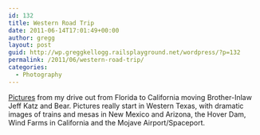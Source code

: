 ```yaml
---
id: 132
title: Western Road Trip
date: 2011-06-14T17:01:49+00:00
author: gregg
layout: post
guid: http://wp.greggkellogg.railsplayground.net/wordpress/?p=132
permalink: /2011/06/western-road-trip/
categories:
  - Photography
---
```

[Pictures](/galleries/Western%20Road%20Trip/index.html) from my drive out from Florida to California moving Brother-Inlaw Jeff Katz and Bear. Pictures really start in Western Texas, with dramatic images of trains and mesas in New Mexico and Arizona, the Hover Dam, Wind Farms in California and the Mojave Airport/Spaceport.